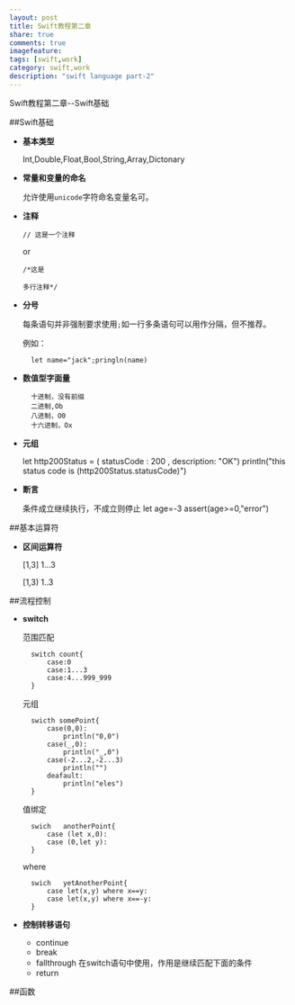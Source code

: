 ```yaml
---
layout: post
title: Swift教程第二章
share: true
comments: true
imagefeature:
tags: [swift,work]
category: swift,work
description: "swift language part-2"
---
```


Swift教程第二章--Swift基础

<!--more-->
##Swift基础

* **基本类型**

	Int,Double,Float,Bool,String,Array,Dictonary

* **常量和变量的命名**
	
	允许使用`unicode`字符命名变量名可。
	
* **注释**

	`// 这是一个注释`

	or

	`/*这是`

	`多行注释*/`

* **分号**

	每条语句并非强制要求使用`;`如一行多条语句可以用作分隔，但不推荐。
	
	例如：
	
		let name="jack";pringln(name)

* **数值型字面量**

		十进制，没有前缀
		二进制,Ob
		八进制，O0
		十六进制，Ox

* **元组**

	let http200Status = ( statusCode : 200 , description: "OK")
	println("this status code is \(http200Status.statusCode)")

* **断言**

	条件成立继续执行，不成立则停止
	let age=-3
	assert(age>=0,"error")

##基本运算符

* **区间运算符**

	[1,3]	1...3
	
	[1,3)	1..3
		
##流程控制

* **switch**

	范围匹配
		
		switch count{
			case:0
			case:1...3
			case:4...999_999
		}
		
	元组
		
		swicth somePoint{
			case(0,0):
				println("0,0")
			case(_,0):
				println("_,0")
			case(-2...2,-2...3)
				println("")
			deafault:
				println("eles")
		}

	值绑定
	
		swich	anotherPoint{
			case (let x,0):
			case (0,let y):
		}
		
	where
		
		swich	yetAnotherPoint{
			case let(x,y) where x==y:
			case let(x,y) where x==-y:
		}

* **控制转移语句**

	- continue
	- break
	- fallthrough
		在switch语句中使用，作用是继续匹配下面的条件
	- return
	
##函数































